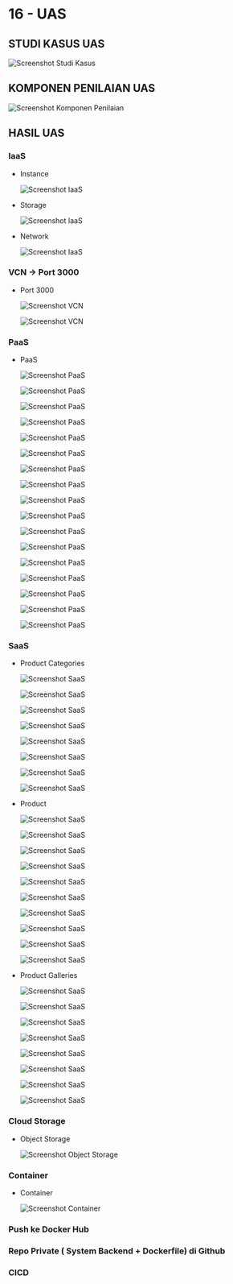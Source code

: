 # 16 - UAS

## STUDI KASUS UAS

![Screenshot Studi Kasus](img/studi_kasus.png)

## KOMPONEN PENILAIAN UAS
![Screenshot Komponen Penilaian](img/komponen_penilaian.png)

## HASIL UAS

### IaaS

- Instance

    ![Screenshot IaaS](img/iaas_1.png)

- Storage

    ![Screenshot IaaS](img/iaas_2.png)

- Network

    ![Screenshot IaaS](img/iaas_3.png)

### VCN -> Port 3000

- Port 3000

    ![Screenshot VCN](img/vcn_1.png)

    ![Screenshot VCN](img/vcn_2.png)

### PaaS

- PaaS

    ![Screenshot PaaS](img/paas_12.png)

    ![Screenshot PaaS](img/paas_2.png)

    ![Screenshot PaaS](img/paas_3.png)

    ![Screenshot PaaS](img/paas_4.png)

    ![Screenshot PaaS](img/paas_5.png)

    ![Screenshot PaaS](img/paas_6.png)

    ![Screenshot PaaS](img/paas_7.png)

    ![Screenshot PaaS](img/paas_8.png)

    ![Screenshot PaaS](img/paas_9.png)

    ![Screenshot PaaS](img/paas_10.png)

    ![Screenshot PaaS](img/paas_11.png)

    ![Screenshot PaaS](img/paas_12.png)

    ![Screenshot PaaS](img/paas_13.png)

    ![Screenshot PaaS](img/paas_14.png)

    ![Screenshot PaaS](img/paas_15.png)

    ![Screenshot PaaS](img/paas_16.png)

    ![Screenshot PaaS](img/paas_17.png)

### SaaS

- Product Categories

    ![Screenshot SaaS](img/saas_1.png)

    ![Screenshot SaaS](img/saas_2.png)

    ![Screenshot SaaS](img/saas_3.png)

    ![Screenshot SaaS](img/saas_5.png)

    ![Screenshot SaaS](img/saas_6.png)

    ![Screenshot SaaS](img/saas_7.png)

    ![Screenshot SaaS](img/saas_8.png)

    ![Screenshot SaaS](img/saas_9.png)

- Product

    ![Screenshot SaaS](img/saas_10.png)

    ![Screenshot SaaS](img/saas_11.png)

    ![Screenshot SaaS](img/saas_12.png)

    ![Screenshot SaaS](img/saas_13.png)

    ![Screenshot SaaS](img/saas_14.png)

    ![Screenshot SaaS](img/saas_15.png)

    ![Screenshot SaaS](img/saas_16.png)

    ![Screenshot SaaS](img/saas_17.png)

    ![Screenshot SaaS](img/saas_19.png)

    ![Screenshot SaaS](img/saas_18.png)

- Product Galleries

    ![Screenshot SaaS](img/saas_20.png)

    ![Screenshot SaaS](img/saas_21.png)

    ![Screenshot SaaS](img/saas_22.png)

    ![Screenshot SaaS](img/saas_23.png)

    ![Screenshot SaaS](img/saas_24.png)

    ![Screenshot SaaS](img/saas_25.png)

    ![Screenshot SaaS](img/saas_26.png)

    ![Screenshot SaaS](img/saas_27.png)

### Cloud Storage

- Object Storage

    ![Screenshot Object Storage](img/objectstorage_9.png)

### Container

- Container

    ![Screenshot Container](img/container_1.png)

### Push ke Docker Hub

### Repo Private ( System Backend + Dockerfile) di Github

### CICD